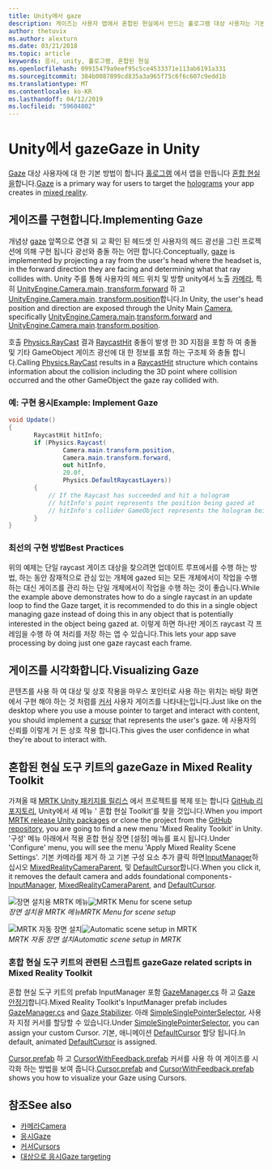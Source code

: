 ```yaml
---
title: Unity에서 gaze
description: 게이즈는 사용자 앱에서 혼합된 현실에서 만드는 홀로그램 대상 사용자는 기본 방법입니다.
author: thetuvix
ms.author: alexturn
ms.date: 03/21/2018
ms.topic: article
keywords: 응시, unity, 홀로그램, 혼합된 현실
ms.openlocfilehash: 09915479a9eef95c5ce4533371e113ab6191a331
ms.sourcegitcommit: 384b0087899cd835a3a965f75c6f6c607c9edd1b
ms.translationtype: MT
ms.contentlocale: ko-KR
ms.lasthandoff: 04/12/2019
ms.locfileid: "59604802"
---
```

# <a name="gaze-in-unity"></a><span data-ttu-id="46f56-104">Unity에서 gaze</span><span class="sxs-lookup"><span data-stu-id="46f56-104">Gaze in Unity</span></span>

<span data-ttu-id="46f56-105">[Gaze](gaze.md) 대상 사용자에 대 한 기본 방법이 합니다 [홀로그램](hologram.md) 에서 앱을 만듭니다 [혼합 현실을](mixed-reality.md)합니다.</span><span class="sxs-lookup"><span data-stu-id="46f56-105">[Gaze](gaze.md) is a primary way for users to target the [holograms](hologram.md) your app creates in [mixed reality](mixed-reality.md).</span></span>

## <a name="implementing-gaze"></a><span data-ttu-id="46f56-106">게이즈를 구현합니다.</span><span class="sxs-lookup"><span data-stu-id="46f56-106">Implementing Gaze</span></span>

<span data-ttu-id="46f56-107">개념상 [gaze](gaze.md) 앞쪽으로 연결 되 고 확인 된 헤드셋 인 사용자의 헤드 광선을 그린 프로젝션에 의해 구현 됩니다 광선와 충돌 하는 어떤 합니다.</span><span class="sxs-lookup"><span data-stu-id="46f56-107">Conceptually, [gaze](gaze.md) is implemented by projecting a ray from the user's head where the headset is, in the forward direction they are facing and determining what that ray collides with.</span></span> <span data-ttu-id="46f56-108">Unity 주를 통해 사용자의 헤드 위치 및 방향 unity에서 노출 [카메라](camera-in-unity.md), 특히 [UnityEngine.Camera.main](http://docs.unity3d.com/ScriptReference/Camera-main.html).[ transform.forward](http://docs.unity3d.com/ScriptReference/Transform-forward.html) 하 고 [UnityEngine.Camera.main](http://docs.unity3d.com/ScriptReference/Camera-main.html).[ transform.position](http://docs.unity3d.com/ScriptReference/Transform-position.html)합니다.</span><span class="sxs-lookup"><span data-stu-id="46f56-108">In Unity, the user's head position and direction are exposed through the Unity Main [Camera](camera-in-unity.md), specifically [UnityEngine.Camera.main](http://docs.unity3d.com/ScriptReference/Camera-main.html).[transform.forward](http://docs.unity3d.com/ScriptReference/Transform-forward.html) and [UnityEngine.Camera.main](http://docs.unity3d.com/ScriptReference/Camera-main.html).[transform.position](http://docs.unity3d.com/ScriptReference/Transform-position.html).</span></span>

<span data-ttu-id="46f56-109">호출 [Physics.RayCast](http://docs.unity3d.com/ScriptReference/Physics.Raycast.html) 결과 [RaycastHit](http://docs.unity3d.com/ScriptReference/RaycastHit.html) 충돌이 발생 한 3D 지점을 포함 하 여 충돌 및 기타 GameObject 게이즈 광선에 대 한 정보를 포함 하는 구조체 와 충돌 합니다.</span><span class="sxs-lookup"><span data-stu-id="46f56-109">Calling [Physics.RayCast](http://docs.unity3d.com/ScriptReference/Physics.Raycast.html) results in a [RaycastHit](http://docs.unity3d.com/ScriptReference/RaycastHit.html) structure which contains information about the collision including the 3D point where collision occurred and the other GameObject the gaze ray collided with.</span></span>

### <a name="example-implement-gaze"></a><span data-ttu-id="46f56-110">예: 구현 응시</span><span class="sxs-lookup"><span data-stu-id="46f56-110">Example: Implement Gaze</span></span>

```cs
void Update()
{
       RaycastHit hitInfo;
       if (Physics.Raycast(
               Camera.main.transform.position,
               Camera.main.transform.forward,
               out hitInfo,
               20.0f,
               Physics.DefaultRaycastLayers))
       {
           // If the Raycast has succeeded and hit a hologram
           // hitInfo's point represents the position being gazed at
           // hitInfo's collider GameObject represents the hologram being gazed at
       }
}
```

### <a name="best-practices"></a><span data-ttu-id="46f56-111">최선의 구현 방법</span><span class="sxs-lookup"><span data-stu-id="46f56-111">Best Practices</span></span>

<span data-ttu-id="46f56-112">위의 예제는 단일 raycast 게이즈 대상을 찾으려면 업데이트 루프에서를 수행 하는 방법, 하는 동안 잠재적으로 관심 있는 개체에 gazed 되는 모든 개체에서이 작업을 수행 하는 대신 게이즈를 관리 하는 단일 개체에서이 작업을 수행 하는 것이 좋습니다.</span><span class="sxs-lookup"><span data-stu-id="46f56-112">While the example above demonstrates how to do a single raycast in an update loop to find the Gaze target, it is recommended to do this in a single object managing gaze instead of doing this in any object that is potentially interested in the object being gazed at.</span></span> <span data-ttu-id="46f56-113">이렇게 하면 하나만 게이즈 raycast 각 프레임을 수행 하 여 처리를 저장 하는 앱 수 있습니다.</span><span class="sxs-lookup"><span data-stu-id="46f56-113">This lets your app save processing by doing just one gaze raycast each frame.</span></span>

## <a name="visualizing-gaze"></a><span data-ttu-id="46f56-114">게이즈를 시각화합니다.</span><span class="sxs-lookup"><span data-stu-id="46f56-114">Visualizing Gaze</span></span>

<span data-ttu-id="46f56-115">콘텐츠를 사용 하 여 대상 및 상호 작용을 마우스 포인터로 사용 하는 위치는 바탕 화면에서 구현 해야 하는 것 처럼를 [커서](cursors.md) 사용자 게이즈를 나타내는입니다.</span><span class="sxs-lookup"><span data-stu-id="46f56-115">Just like on the desktop where you use a mouse pointer to target and interact with content, you should implement a [cursor](cursors.md) that represents the user's gaze.</span></span> <span data-ttu-id="46f56-116">에 사용자의 신뢰를 이렇게 거 든 상호 작용 합니다.</span><span class="sxs-lookup"><span data-stu-id="46f56-116">This gives the user confidence in what they're about to interact with.</span></span>

## <a name="gaze-in-mixed-reality-toolkit"></a><span data-ttu-id="46f56-117">혼합된 현실 도구 키트의 gaze</span><span class="sxs-lookup"><span data-stu-id="46f56-117">Gaze in Mixed Reality Toolkit</span></span>
<span data-ttu-id="46f56-118">가져올 때 [MRTK Unity 패키지를 릴리스](https://github.com/Microsoft/MixedRealityToolkit-Unity/releases) 에서 프로젝트를 복제 또는 합니다 [GitHub 리포지토리](https://github.com/Microsoft/MixedRealityToolkit-Unity), Unity에서 새 메뉴 ' 혼합 현실 Toolkit'를 찾을 것입니다.</span><span class="sxs-lookup"><span data-stu-id="46f56-118">When you import [MRTK release Unity packages](https://github.com/Microsoft/MixedRealityToolkit-Unity/releases) or clone the project from the [GitHub repository](https://github.com/Microsoft/MixedRealityToolkit-Unity), you are going to find a new menu 'Mixed Reality Toolkit' in Unity.</span></span> <span data-ttu-id="46f56-119">'구성' 메뉴 아래에서 적용 혼합 현실 장면 [설정] 메뉴를 표시 됩니다.</span><span class="sxs-lookup"><span data-stu-id="46f56-119">Under 'Configure' menu, you will see the menu 'Apply Mixed Reality Scene Settings'.</span></span> <span data-ttu-id="46f56-120">기본 카메라를 제거 하 고 기본 구성 요소 추가 클릭 하면 [InputManager](https://github.com/Microsoft/MixedRealityToolkit-Unity/blob/htk_release/Assets/HoloToolkit/Input/Prefabs/InputManager.prefab)하십시오 [MixedRealityCameraParent](https://github.com/Microsoft/MixedRealityToolkit-Unity/blob/htk_release/Assets/HoloToolkit/Input/Prefabs/MixedRealityCameraParent.prefab), 및 [DefaultCursor](https://github.com/Microsoft/MixedRealityToolkit-Unity/blob/htk_release/Assets/HoloToolkit/Input/Prefabs/Cursor/DefaultCursor.prefab)합니다.</span><span class="sxs-lookup"><span data-stu-id="46f56-120">When you click it, it removes the default camera and adds foundational components - [InputManager](https://github.com/Microsoft/MixedRealityToolkit-Unity/blob/htk_release/Assets/HoloToolkit/Input/Prefabs/InputManager.prefab), [MixedRealityCameraParent](https://github.com/Microsoft/MixedRealityToolkit-Unity/blob/htk_release/Assets/HoloToolkit/Input/Prefabs/MixedRealityCameraParent.prefab), and [DefaultCursor](https://github.com/Microsoft/MixedRealityToolkit-Unity/blob/htk_release/Assets/HoloToolkit/Input/Prefabs/Cursor/DefaultCursor.prefab).</span></span>

<span data-ttu-id="46f56-121">![장면 설치용 MRTK 메뉴](images/MRTK_Input_Menu.png)</span><span class="sxs-lookup"><span data-stu-id="46f56-121">![MRTK Menu for scene setup](images/MRTK_Input_Menu.png)</span></span><br>
<span data-ttu-id="46f56-122">*장면 설치용 MRTK 메뉴*</span><span class="sxs-lookup"><span data-stu-id="46f56-122">*MRTK Menu for scene setup*</span></span>

<span data-ttu-id="46f56-123">![MRTK 자동 장면 설치](images/MRTK_HowTo_Input1.png)</span><span class="sxs-lookup"><span data-stu-id="46f56-123">![Automatic scene setup in MRTK](images/MRTK_HowTo_Input1.png)</span></span><br>
<span data-ttu-id="46f56-124">*MRTK 자동 장면 설치*</span><span class="sxs-lookup"><span data-stu-id="46f56-124">*Automatic scene setup in MRTK*</span></span>

### <a name="gaze-related-scripts-in-mixed-reality-toolkit"></a><span data-ttu-id="46f56-125">혼합 현실 도구 키트의 관련된 스크립트 gaze</span><span class="sxs-lookup"><span data-stu-id="46f56-125">Gaze related scripts in Mixed Reality Toolkit</span></span>
<span data-ttu-id="46f56-126">혼합 현실 도구 키트의 prefab InputManager 포함 [GazeManager.cs](https://github.com/Microsoft/MixedRealityToolkit-Unity/blob/htk_release/Assets/HoloToolkit/Input/Scripts/Gaze/GazeManager.cs) 하 고 [Gaze 안정기](https://github.com/Microsoft/MixedRealityToolkit-Unity/blob/htk_release/Assets/HoloToolkit/Input/Scripts/Gaze/GazeStabilizer.cs)합니다.</span><span class="sxs-lookup"><span data-stu-id="46f56-126">Mixed Reality Toolkit's InputManager prefab includes [GazeManager.cs](https://github.com/Microsoft/MixedRealityToolkit-Unity/blob/htk_release/Assets/HoloToolkit/Input/Scripts/Gaze/GazeManager.cs) and [Gaze Stabilizer](https://github.com/Microsoft/MixedRealityToolkit-Unity/blob/htk_release/Assets/HoloToolkit/Input/Scripts/Gaze/GazeStabilizer.cs).</span></span> <span data-ttu-id="46f56-127">아래 [SimpleSinglePointerSelector](https://github.com/Microsoft/MixedRealityToolkit-Unity/blob/htk_release/Assets/HoloToolkit/Input/Scripts/Focus/SimpleSinglePointerSelector.cs), 사용자 지정 커서를 할당할 수 있습니다.</span><span class="sxs-lookup"><span data-stu-id="46f56-127">Under [SimpleSinglePointerSelector](https://github.com/Microsoft/MixedRealityToolkit-Unity/blob/htk_release/Assets/HoloToolkit/Input/Scripts/Focus/SimpleSinglePointerSelector.cs), you can assign your custom Cursor.</span></span> <span data-ttu-id="46f56-128">기본, 애니메이션 [DefaultCursor](https://github.com/Microsoft/MixedRealityToolkit-Unity/blob/htk_release/Assets/HoloToolkit/Input/Prefabs/Cursor/DefaultCursor.prefab) 할당 됩니다.</span><span class="sxs-lookup"><span data-stu-id="46f56-128">In default, animated [DefaultCursor](https://github.com/Microsoft/MixedRealityToolkit-Unity/blob/htk_release/Assets/HoloToolkit/Input/Prefabs/Cursor/DefaultCursor.prefab) is assigned.</span></span>

<span data-ttu-id="46f56-129">[Cursor.prefab](https://github.com/Microsoft/MixedRealityToolkit-Unity/tree/htk_release/Assets/HoloToolkit/Input/Prefabs/Cursor) 하 고 [CursorWithFeedback.prefab](https://github.com/Microsoft/MixedRealityToolkit-Unity/tree/htk_release/Assets/HoloToolkit/Input/Prefabs/Cursor) 커서를 사용 하 여 게이즈를 시각화 하는 방법을 보여 줍니다.</span><span class="sxs-lookup"><span data-stu-id="46f56-129">[Cursor.prefab](https://github.com/Microsoft/MixedRealityToolkit-Unity/tree/htk_release/Assets/HoloToolkit/Input/Prefabs/Cursor) and [CursorWithFeedback.prefab](https://github.com/Microsoft/MixedRealityToolkit-Unity/tree/htk_release/Assets/HoloToolkit/Input/Prefabs/Cursor) shows you how to visualize your Gaze using Cursors.</span></span>

## <a name="see-also"></a><span data-ttu-id="46f56-130">참조</span><span class="sxs-lookup"><span data-stu-id="46f56-130">See also</span></span>
* [<span data-ttu-id="46f56-131">카메라</span><span class="sxs-lookup"><span data-stu-id="46f56-131">Camera</span></span>](camera-in-unity.md)
* [<span data-ttu-id="46f56-132">응시</span><span class="sxs-lookup"><span data-stu-id="46f56-132">Gaze</span></span>](gaze.md)
* [<span data-ttu-id="46f56-133">커서</span><span class="sxs-lookup"><span data-stu-id="46f56-133">Cursors</span></span>](cursors.md)
* [<span data-ttu-id="46f56-134">대상으로 응시</span><span class="sxs-lookup"><span data-stu-id="46f56-134">Gaze targeting</span></span>](gaze-targeting.md)
